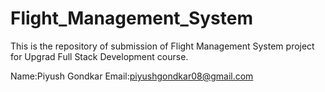 # Flight_Management_System

This is the repository of submission of Flight Management System project for Upgrad Full Stack Development course.

Name:Piyush Gondkar
Email:piyushgondkar08@gmail.com
